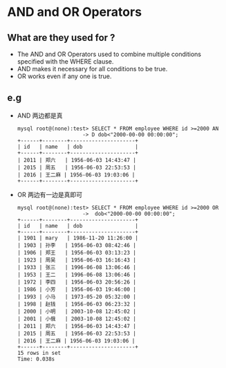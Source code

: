 # AND and OR Operators

## What are they used for ?

* The AND and OR Operators used to combine multiple conditions specified with the WHERE clause.
* AND makes it necessary for all conditions to be true.
* OR works even if any one is true.

## e.g

* AND 两边都是真

  ```mysql
  mysql root@(none):test> SELECT * FROM employee WHERE id >=2000 AN
                       -> D dob<"2000-00-00 00:00:00";
  +------+--------+---------------------+
  | id   | name   | dob                 |
  +------+--------+---------------------+
  | 2011 | 郑六   | 1956-06-03 14:43:47 |
  | 2015 | 周五   | 1956-06-03 22:53:53 |
  | 2016 | 王二麻 | 1956-06-03 19:03:06 |
  +------+--------+---------------------+
  ```

  

* OR  两边有一边是真即可

  ```mysql
  mysql root@(none):test> SELECT * FROM employee WHERE id >=2000 OR
                       ->  dob<"2000-00-00 00:00:00";
  +------+--------+---------------------+
  | id   | name   | dob                 |
  +------+--------+---------------------+
  | 1901 | mary   | 1986-11-20 11:26:00 |
  | 1903 | 孙李   | 1956-06-03 08:42:46 |
  | 1906 | 郑王   | 1956-06-03 03:13:23 |
  | 1923 | 周吴   | 1956-06-03 16:16:43 |
  | 1933 | 张三   | 1996-06-08 13:06:46 |
  | 1953 | 王二   | 1996-06-08 13:06:46 |
  | 1972 | 李四   | 1956-06-03 20:56:26 |
  | 1986 | 小芳   | 1956-06-03 19:46:00 |
  | 1993 | 小马   | 1973-05-20 05:32:00 |
  | 1998 | 赵钱   | 1956-06-03 06:23:32 |
  | 2000 | 小明   | 2003-10-08 12:45:02 |
  | 2001 | 小俄   | 2003-10-08 12:45:02 |
  | 2011 | 郑六   | 1956-06-03 14:43:47 |
  | 2015 | 周五   | 1956-06-03 22:53:53 |
  | 2016 | 王二麻 | 1956-06-03 19:03:06 |
  +------+--------+---------------------+
  15 rows in set
  Time: 0.038s
  ```

  